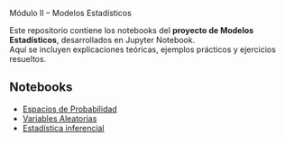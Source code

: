  Módulo II – Modelos Estadísticos

Este repositorio contiene los notebooks del **proyecto de Modelos Estadísticos**, desarrollados en Jupyter Notebook.  
Aquí se incluyen explicaciones teóricas, ejemplos prácticos y ejercicios resueltos.


## Notebooks

- [Espacios de Probabilidad](./Espacio%20de%20Probabilidad.ipynb)
- [Variables Aleatorias](./Variables%20Aleatorias.ipynb)
- [Estadística inferencial](./Estad%C3%ADstica%20inferencial.ipynb)
